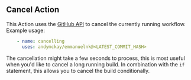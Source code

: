 ## Cancel Action
This Action uses the [GitHub API](https://developer.github.com/v3/actions/workflow_runs/#cancel-a-workflow-run) to cancel the currently running workflow. Example usage:

```yaml
    - name: cancelling
      uses: andymckay/emmanuelnk@<LATEST_COMMIT_HASH>
```

The cancellation might take a few seconds to process, this is most useful when you'd like to cancel a long running build. In combination with the `if` statement, this allows you to cancel the build conditionally.
